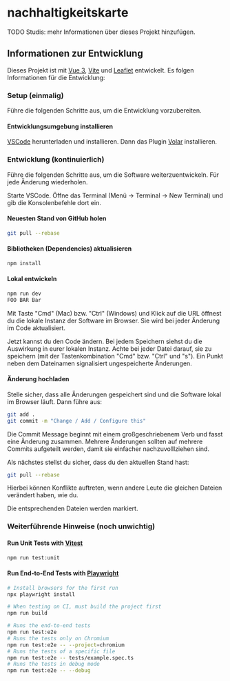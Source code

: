 # nachhaltigkeitskarte

TODO Studis: mehr Informationen über dieses Projekt hinzufügen.

## Informationen zur Entwicklung

Dieses Projekt ist mit [Vue 3](https://vuejs.org/), [Vite](https://vitejs.dev/config/) und [Leaflet](https://leafletjs.com/) entwickelt. Es folgen Informationen für die Entwicklung:

### Setup (einmalig)

Führe die folgenden Schritte aus, um die Entwicklung vorzubereiten.

#### Entwicklungsumgebung installieren

[VSCode](https://code.visualstudio.com/) herunterladen und installieren.
Dann das Plugin [Volar](https://marketplace.visualstudio.com/items?itemName=Vue.volar) installieren.

### Entwicklung (kontinuierlich)

Führe die folgenden Schritte aus, um die Software weiterzuentwickeln.
Für jede Änderung wiederholen.

Starte VSCode.
Öffne das Terminal (Menü -> Terminal -> New Terminal) und gib die Konsolenbefehle dort ein.

#### Neuesten Stand von GitHub holen

```sh
git pull --rebase
```

#### Bibliotheken (Dependencies) aktualisieren

```sh
npm install
```

#### Lokal entwickeln

```sh
npm run dev
FOO BAR Bar
```

Mit Taste "Cmd" (Mac) bzw. "Ctrl" (Windows) und Klick auf die URL öffnest du die lokale Instanz der Software im Browser. Sie wird bei jeder Änderung im Code aktualisiert.

Jetzt kannst du den Code ändern. Bei jedem Speichern siehst du die Auswirkung in eurer lokalen Instanz. Achte bei jeder Datei darauf, sie zu speichern (mit der Tastenkombination "Cmd" bzw. "Ctrl" und "s"). Ein Punkt neben dem Dateinamen signalisiert ungespeicherte Änderungen.

#### Änderung hochladen

Stelle sicher, dass alle Änderungen gespeichert sind und die Software lokal im Browser läuft. Dann führe aus:

```sh
git add .
git commit -m "Change / Add / Configure this"
```

Die Commit Message beginnt mit einem großgeschriebenem Verb und fasst eine Änderung zusammen. Mehrere Änderungen sollten auf mehrere Commits aufgeteilt werden, damit sie einfacher nachzuvolllziehen sind.

Als nächstes stellst du sicher, dass du den aktuellen Stand hast:

```sh
git pull --rebase
```

Hierbei können Konflikte auftreten, wenn andere Leute die gleichen Dateien verändert haben, wie du.

Die entsprechenden Dateien werden markiert.

### Weiterführende Hinweise (noch unwichtig)

#### Run Unit Tests with [Vitest](https://vitest.dev/)

```sh
npm run test:unit
```

#### Run End-to-End Tests with [Playwright](https://playwright.dev)

```sh
# Install browsers for the first run
npx playwright install

# When testing on CI, must build the project first
npm run build

# Runs the end-to-end tests
npm run test:e2e
# Runs the tests only on Chromium
npm run test:e2e -- --project=chromium
# Runs the tests of a specific file
npm run test:e2e -- tests/example.spec.ts
# Runs the tests in debug mode
npm run test:e2e -- --debug
```
